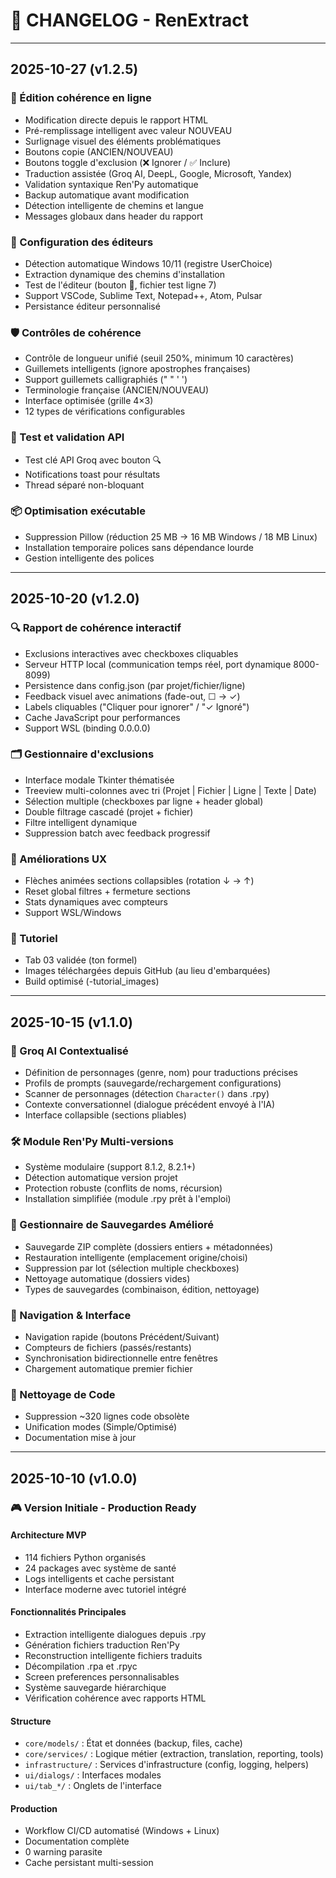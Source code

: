 # 📝 CHANGELOG - RenExtract

---

## 2025-10-27 (v1.2.5)

### 📝 Édition cohérence en ligne
- Modification directe depuis le rapport HTML
- Pré-remplissage intelligent avec valeur NOUVEAU
- Surlignage visuel des éléments problématiques
- Boutons copie (ANCIEN/NOUVEAU)
- Boutons toggle d'exclusion (❌ Ignorer / ✅ Inclure)
- Traduction assistée (Groq AI, DeepL, Google, Microsoft, Yandex)
- Validation syntaxique Ren'Py automatique
- Backup automatique avant modification
- Détection intelligente de chemins et langue
- Messages globaux dans header du rapport

### 🔧 Configuration des éditeurs
- Détection automatique Windows 10/11 (registre UserChoice)
- Extraction dynamique des chemins d'installation
- Test de l'éditeur (bouton 🧪, fichier test ligne 7)
- Support VSCode, Sublime Text, Notepad++, Atom, Pulsar
- Persistance éditeur personnalisé

### 🛡️ Contrôles de cohérence
- Contrôle de longueur unifié (seuil 250%, minimum 10 caractères)
- Guillemets intelligents (ignore apostrophes françaises)
- Support guillemets calligraphiés (" " ' ')
- Terminologie française (ANCIEN/NOUVEAU)
- Interface optimisée (grille 4×3)
- 12 types de vérifications configurables

### 🔑 Test et validation API
- Test clé API Groq avec bouton 🔍
- Notifications toast pour résultats
- Thread séparé non-bloquant

### 📦 Optimisation exécutable
- Suppression Pillow (réduction 25 MB → 16 MB Windows / 18 MB Linux)
- Installation temporaire polices sans dépendance lourde
- Gestion intelligente des polices

---

## 2025-10-20 (v1.2.0)

### 🔍 Rapport de cohérence interactif
- Exclusions interactives avec checkboxes cliquables
- Serveur HTTP local (communication temps réel, port dynamique 8000-8099)
- Persistence dans config.json (par projet/fichier/ligne)
- Feedback visuel avec animations (fade-out, ☐ → ✓)
- Labels cliquables ("Cliquer pour ignorer" / "✓ Ignoré")
- Cache JavaScript pour performances
- Support WSL (binding 0.0.0.0)

### 🗂️ Gestionnaire d'exclusions
- Interface modale Tkinter thématisée
- Treeview multi-colonnes avec tri (Projet | Fichier | Ligne | Texte | Date)
- Sélection multiple (checkboxes par ligne + header global)
- Double filtrage cascadé (projet + fichier)
- Filtre intelligent dynamique
- Suppression batch avec feedback progressif

### 🎨 Améliorations UX
- Flèches animées sections collapsibles (rotation ↓ → ↑)
- Reset global filtres + fermeture sections
- Stats dynamiques avec compteurs
- Support WSL/Windows

### 📖 Tutoriel
- Tab 03 validée (ton formel)
- Images téléchargées depuis GitHub (au lieu d'embarquées)
- Build optimisé (-tutorial_images)

---

## 2025-10-15 (v1.1.0)

### 🎯 Groq AI Contextualisé
- Définition de personnages (genre, nom) pour traductions précises
- Profils de prompts (sauvegarde/rechargement configurations)
- Scanner de personnages (détection `Character()` dans .rpy)
- Contexte conversationnel (dialogue précédent envoyé à l'IA)
- Interface collapsible (sections pliables)

### 🛠️ Module Ren'Py Multi-versions
- Système modulaire (support 8.1.2, 8.2.1+)
- Détection automatique version projet
- Protection robuste (conflits de noms, récursion)
- Installation simplifiée (module .rpy prêt à l'emploi)

### 💾 Gestionnaire de Sauvegardes Amélioré
- Sauvegarde ZIP complète (dossiers entiers + métadonnées)
- Restauration intelligente (emplacement origine/choisi)
- Suppression par lot (sélection multiple checkboxes)
- Nettoyage automatique (dossiers vides)
- Types de sauvegardes (combinaison, édition, nettoyage)

### 🚀 Navigation & Interface
- Navigation rapide (boutons Précédent/Suivant)
- Compteurs de fichiers (passés/restants)
- Synchronisation bidirectionnelle entre fenêtres
- Chargement automatique premier fichier

### 🧹 Nettoyage de Code
- Suppression ~320 lignes code obsolète
- Unification modes (Simple/Optimisé)
- Documentation mise à jour

---

## 2025-10-10 (v1.0.0)

### 🎮 Version Initiale - Production Ready

#### Architecture MVP
- 114 fichiers Python organisés
- 24 packages avec système de santé
- Logs intelligents et cache persistant
- Interface moderne avec tutoriel intégré

#### Fonctionnalités Principales
- Extraction intelligente dialogues depuis .rpy
- Génération fichiers traduction Ren'Py
- Reconstruction intelligente fichiers traduits
- Décompilation .rpa et .rpyc
- Screen preferences personnalisables
- Système sauvegarde hiérarchique
- Vérification cohérence avec rapports HTML

#### Structure
- `core/models/` : État et données (backup, files, cache)
- `core/services/` : Logique métier (extraction, translation, reporting, tools)
- `infrastructure/` : Services d'infrastructure (config, logging, helpers)
- `ui/dialogs/` : Interfaces modales
- `ui/tab_*/` : Onglets de l'interface

#### Production
- Workflow CI/CD automatisé (Windows + Linux)
- Documentation complète
- 0 warning parasite
- Cache persistant multi-session
